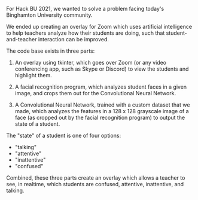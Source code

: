For Hack BU 2021, we wanted to solve a problem facing today's Binghamton University community.

We ended up creating an overlay for Zoom which uses artificial intelligence to help teachers analyze how their students are doing, such that student-and-teacher interaction can be improved.

The code base exists in three parts:

1. An overlay using tkinter, which goes over Zoom (or any video conferencing app, such as Skype or Discord) to view the students and highlight them.

2. A facial recognition program, which analyzes student faces in a given image, and crops them out for the Convolutional Neural Network.

3. A Convolutional Neural Network, trained with a custom dataset that we made, which analyzes the features in a 128 x 128 grayscale image of a face (as cropped out by the facial recognition program) to output the state of a student.

The "state" of a student is one of four options:
- "talking"
- "attentive"
- "inattentive"
- "confused"

Combined, these three parts create an overlay which allows a teacher to see, in realtime, which students are confused, attentive, inattentive, and talking.